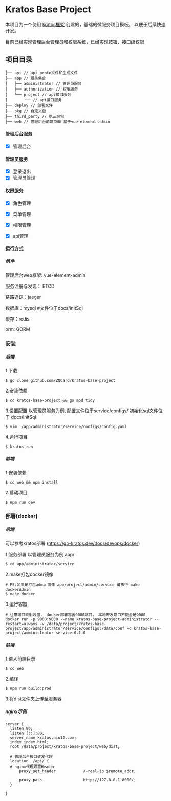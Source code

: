 # Kratos Base Project

本项目为一个使用 [kratos框架](https://github.com/go-kratos/kratos) 创建的，基础的微服务项目模板，
以便于后续快速开发。

目前已经实现管理后台管理员和权限系统，已经实现按钮、接口级权限

## 项目目录

```
├── api // api proto文件和生成文件
├── app // 服务集合
│   ├── administrator // 管理员服务
│   ├── authorization // 权限服务
│   └── project // api接口服务
│       └── // api接口服务
├── deploy // 部署文件
├── pkg // 自定义包
├── third_party // 第三方包
├── web // 管理后台前端页面 基于vue-element-admin
```

#### 管理后台服务
- [x]  管理后台


#### 管理员服务
- [x]  登录退出
- [x]  管理员管理

#### 权限服务
- [x]  角色管理
- [x]  菜单管理
- [x]  权限管理
- [x]  api管理



#### 运行方式

##### 组件
管理后台web框架: vue-element-admin

服务注册与发现： ETCD

链路追踪：jaeger

数据库：mysql #文件位于docs/initSql

缓存：redis

orm: GORM



### 安装
##### 后端
1.下载
```
$ go clone github.com/ZQCard/kratos-base-project
```

2.安装依赖
```
$ cd kratos-base-project && go mod tidy
```

3.设置配置 以管理员服务为例, 配置文件位于service/configs/  初始化sql文件位于 docs/initSql
```
$ vim ./app/administrator/service/configs/config.yaml
```

4.运行项目
```
$ kratos run
```

##### 前端
1.安装依赖
```
$ cd web && npm install
```

2.启动项目
```
$ npm run dev
```

### 部署(docker)
##### 后端
可以参考kratos部署 (https://go-kratos.dev/docs/devops/docker)

1.服务部署 以管理员服务为例 app/
```
$ cd app/administrator/service
```
2.make打包docker镜像
```
# PS:如果是打包admin镜像 app/project/admin/service 请执行 make dockerAdmin
$ make docker
```
3.运行容器 
```
# 注意端口映射设置， docker部署容器9000端口， 本地开发端口不能全是9000
docker run -p 9000:9000 --name kratos-base-project-administrator --restart=always -v /data/project/kratos-base-project/app/administrator/service/configs:/data/conf -d kratos-base-project/administrator-service:0.1.0
```
##### 前端
1.进入前端目录
```
$ cd web
```
2.编译
```
$ npm run build:prod
```
3.将dist文件夹上传至服务器

##### nginx示例
```
server {
  listen 80;
  listen [::]:80;
  server_name kratos.niu12.com;
  index index.html;
  root /data/project/kratos-base-project/web/dist;

  # 管理后台接口转发代理
  location  /api/ {
  # nginx代理设置Header
      proxy_set_header            X-real-ip $remote_addr;

      proxy_pass                  http://127.0.0.1:8000/;
  }

}
```
